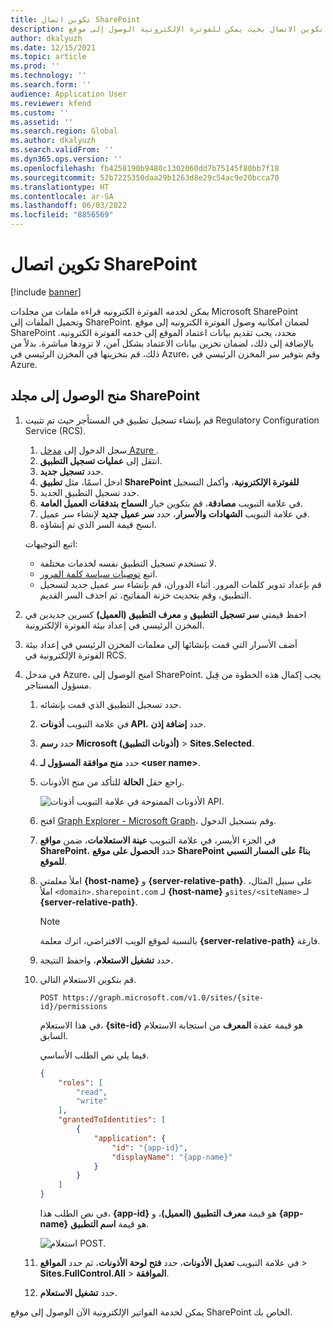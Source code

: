 ```yaml
---
title: تكوين اتصال SharePoint
description: توضح هذه المقالة كيفيه تكوين الاتصال بحيث يمكن للفوترة الإلكترونية الوصول إلى موقع SharePoint Microsoft.
author: dkalyuzh
ms.date: 12/15/2021
ms.topic: article
ms.prod: ''
ms.technology: ''
ms.search.form: ''
audience: Application User
ms.reviewer: kfend
ms.custom: ''
ms.assetid: ''
ms.search.region: Global
ms.author: dkalyuzh
ms.search.validFrom: ''
ms.dyn365.ops.version: ''
ms.openlocfilehash: fb4258190b9480c1302060dd7b75145f80bb7f18
ms.sourcegitcommit: 52b7225350daa29b1263d8e29c54ac9e20bcca70
ms.translationtype: HT
ms.contentlocale: ar-SA
ms.lasthandoff: 06/03/2022
ms.locfileid: "8856569"
---
```

# <a name="configure-a-sharepoint-connection"></a>تكوين اتصال SharePoint

[!include [banner](../includes/banner.md)]

يمكن لخدمه الفوترة الكترونيه قراءه ملفات من مجلدات Microsoft SharePoint وتحميل الملفات إلى SharePoint. لضمان امكانيه وصول الفوترة الكترونيه إلى موقع SharePoint محدد، يجب تقديم بيانات اعتماد الموقع إلى خدمه الفوترة الكترونيه. بالإضافة إلى ذلك، لضمان تخزين بيانات الاعتماد بشكل آمن، لا تزودها مباشرة. بدلاً من ذلك، قم بتخزينها في المخزن الرئيسي في Azure، وقم بتوفير سر المخزن الرئيسي في Azure.

## <a name="grant-access-to-a-sharepoint-folder"></a>منح الوصول إلى مجلد SharePoint

1. قم بإنشاء تسجيل تطبيق في المستأجر حيث تم تثبيت Regulatory Configuration Service (RCS).

    1. سجل الدخول إلى [مدخل Azure ](https://portal.azure.com/).
    2. انتقل إلى **عمليات تسجيل التطبيق**.
    3. حدد **تسجيل جديد**.
    4. ادخل اسمًا، مثل **تطبيق SharePoint للفوترة الإلكترونية**، وأكمل التسجيل
    5. حدد تسجيل التطبيق الجديد.
    6. في علامة التبويب **مصادقة**، قم بتكوين خيار **السماح بتدفقات العميل العامة**.
    4. في علامة التبويب **الشهادات والأسرار**، حدد **سر عميل جديد** لإنشاء سر عميل.
    5. انسخ قيمة السر الذي تم إنشاؤه.

    اتبع التوجيهات:

    - لا تستخدم تسجيل التطبيق نفسه لخدمات مختلفة.
    - اتبع [توصيات سياسة كلمة المرور](/microsoft-365/admin/misc/password-policy-recommendations?view=o365-worldwide).
    - قم بإعداد تدوير كلمات المرور. أثناء الدوران، قم بإنشاء سر عميل جديد لتسجيل التطبيق، وقم بتحديث خزنة المفاتيح، ثم احذف السر القديم.

2. احفظ قيمتي **سر تسجيل التطبيق** و **معرف التطبيق (العميل)** كسرين جديدين في المخزن الرئيسي في إعداد بيئة الفوترة الإلكترونية.
3. أضف الأسرار التي قمت بإنشائها إلى معلمات المخزن الرئيسي في إعداد بيئة الفوترة الإلكترونية في RCS.
4. في مدخل Azure، امنح الوصول إلى SharePoint. يجب إكمال هذه الخطوة من قِبل مسؤول المستاجر.

    1. حدد تسجيل التطبيق الذي قمت بإنشائه.
    2. في علامة التبويب **أذونات API**، حدد **إضافة إذن**.
    3. حدد **رسم Microsoft (أذونات التطبيق)** \> **Sites.Selected**.
    4. حدد **منح موافقة المسؤول لـ \<user&nbsp;name\>**.
    5. راجع حقل **الحالة** للتأكد من منح الأذونات.

        ![الأذونات الممنوحة في علامة التبويب أذونات API.](media/configured-permissions.jpg)

    6. افتح [Graph Explorer - Microsoft Graph](https://developer.microsoft.com/graph/graph-explorer)، وقم بتسجيل الدخول.
    7. في الجزء الأيسر، في علامة التبويب **عينة الاستعلامات**، ضمن **مواقع SharePoint**، حدد **الحصول على موقع SharePoint بناءً على المسار النسبي للموقع**.
    8. املأ معلمتي **\{host-name\}** و **\{server-relative-path\}**. على سبيل المثال، املأ `<domain>.sharepoint.com` لـ **\{host-name\}** و`sites/<siteName>` لـ **\{server-relative-path\}**.

        > [!NOTE]
        > بالنسبة لموقع الويب الافتراضي، اترك معلمة **\{server-relative-path\}** فارغة.

    9. حدد **تشغيل الاستعلام**، واحفظ النتيجة.
    10. قم بتكوين الاستعلام التالي.

        `POST https://graph.microsoft.com/v1.0/sites/{site-id}/permissions`

        في هذا الاستعلام، **\{site-id\}** هو قيمة عقدة **المعرف** من استجابة الاستعلام السابق.

        فيما يلي نص الطلب الأساسي.

        ```json
        {
            "roles": [
                "read",
                "write"
            ],
            "grantedToIdentities": [
                {
                    "application": {
                        "id": "{app-id}",
                        "displayName": "{app-name}"
                    }
                }
            ]
        }
        ```

        في نص الطلب هذا، **\{app-id\}** هو قيمة **معرف التطبيق (العميل)**، و **\{app-name\}** هو قيمة **اسم التطبيق**.

        ![استعلام POST.](media/app-id-query.jpg)

    11. في علامة التبويب **تعديل الأذونات**، حدد **فتح لوحة الأذونات**، ثم حدد **المواقع** \> **Sites.FullControl.All** \> **الموافقة**.
    12. حدد **تشغيل الاستعلام**.

يمكن لخدمة الفواتير الإلكترونية الآن الوصول إلى موقع SharePoint الخاص بك.
